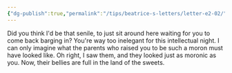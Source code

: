 ```yaml
---
{"dg-publish":true,"permalink":"/tips/beatrice-s-letters/letter-e2-02/","created":"2025-03-19T09:07:00.525+01:00","updated":"2025-03-18T19:58:30.720+01:00"}
---
```


Did you think I'd be that senile, to just sit around here waiting for you to come back barging in?
You're way too inelegant for this intellectual night.
I can only imagine what the parents who raised you to be such a moron must have looked like. Oh right, I saw them, and they looked just as moronic as you.
Now, their bellies are full in the land of the sweets.